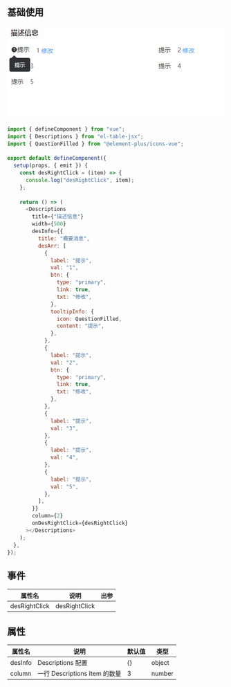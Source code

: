## 基础使用

![示例图片](../../../assets/Descriptions.png)

```js
import { defineComponent } from "vue";
import { Descriptions } from "el-table-jsx";
import { QuestionFilled } from "@element-plus/icons-vue";

export default defineComponent({
  setup(props, { emit }) {
    const desRightClick = (item) => {
      console.log("desRightClick", item);
    };

    return () => (
      <Descriptions
        title={"描述信息"}
        width={500}
        desInfo={{
          title: "概要消息",
          desArr: [
            {
              label: "提示",
              val: "1",
              btn: {
                type: "primary",
                link: true,
                txt: "修改",
              },
              tooltipInfo: {
                icon: QuestionFilled,
                content: "提示",
              },
            },
            {
              label: "提示",
              val: "2",
              btn: {
                type: "primary",
                link: true,
                txt: "修改",
              },
            },
            {
              label: "提示",
              val: "3",
            },
            {
              label: "提示",
              val: "4",
            },
            {
              label: "提示",
              val: "5",
            },
          ],
        }}
        column={2}
        onDesRightClick={desRightClick}
      ></Descriptions>
    );
  },
});

```

## 事件

| 属性名        | 说明          | 出参 |
| ------------- | ------------- | ---- |
| desRightClick | desRightClick |      |

## 属性

| 属性名  | 说明                          | 默认值 | 类型   |
| ------- | ----------------------------- | ------ | ------ |
| desInfo | Descriptions 配置             | {}     | object |
| column  | 一行 Descriptions Item 的数量 | 3      | number |